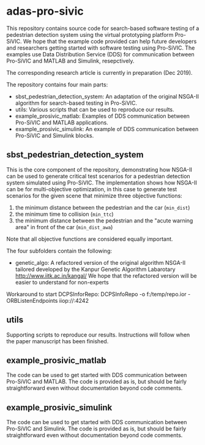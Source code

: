 # adas-pro-sivic
This repository contains source code for search-based software testing of a pedestrian detection system using the virtual prototyping platform Pro-SiVIC. We hope that the example code provided can help future developers and researchers getting started with software testing using Pro-SiVIC. The examples use Data Distribution Service (DDS) for communication between Pro-SiVIC and MATLAB and Simulink, resepctively.

The corresponding research article is currently in preparation (Dec 2019).

The repository contains four main parts:

- sbst_pedestrian_detection_system: An adaptation of the original NSGA-II algorithm for search-based testing in Pro-SiVIC.
- utils: Various scripts that can be used to reproduce our results.
- example_prosivic_matlab: Examples of DDS communication between Pro-SiVIC and MATLAB applications.
- example_prosivic_simulink: An example of DDS communication between Pro-SiVIC and Simulink blocks.

## sbst_pedestrian_detection_system
This is the core component of the repository, demonstrating how NSGA-II can be used to generate critical test scenarios for a pedestrian detection system simulated using Pro-SiVIC. The implementation shows how NSGA-II can be for multi-objective optimization, in this case to generate test scenarios for the given scene that minimize three objective functions:
1. the minimum distance between the pedestrian and the car (`min_dist`)
1. the minimum time to collision (`min_ttc`)
1. the minimum distance between the pedestrian and the "acute warning area" in front of the car (`min_dist_awa`)

Note that all objective functions are considered equally important.

The four subfolders contain the following:

- genetic_algo: A refactored version of the original algorithm NSGA-II tailored developed by the Kanpur Genetic Algorithm Labarotary http://www.iitk.ac.in/kangal/ We hope that the refactored version will be easier to understand for non-experts 

Workaround to start DCPSInforRepo: DCPSInfoRepo -o f:/temp/repo.ior -ORBListenEndpoints iiop://:4242

## utils
Supporting scripts to reproduce our results. Instructions will follow when the paper manuscript has been finished.


## example_prosivic_matlab
The code can be used to get started with DDS communication between Pro-SiVIC and MATLAB. The code is provided as is, but should be fairly straightforward even without documentation beyond code comments.

## example_prosivic_simulink
The code can be used to get started with DDS communication between Pro-SiVIC and Simulink. The code is provided as is, but should be fairly straightforward even without documentation beyond code comments.

